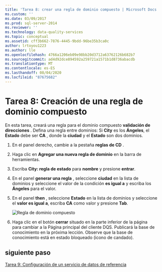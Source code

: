 ```yaml
---
title: 'Tarea 8: crear una regla de dominio compuesto | Microsoft Docs'
ms.custom: ''
ms.date: 03/09/2017
ms.prod: sql-server-2014
ms.reviewer: ''
ms.technology: data-quality-services
ms.topic: conceptual
ms.assetid: cff3b662-7876-4445-9bdd-96be35b3ca0c
author: lrtoyou1223
ms.author: lle
ms.openlocfilehash: 4766a1206eb09e98bb20d3712a63762126b682b7
ms.sourcegitcommit: ad4d92dce894592a259721a1571b1d8736abacdb
ms.translationtype: MT
ms.contentlocale: es-ES
ms.lasthandoff: 08/04/2020
ms.locfileid: "87675682"
---
```

# <a name="task-8-creating-a-composite-domain-rule"></a>Tarea 8: Creación de una regla de dominio compuesto
  En esta tarea, creará una regla para el dominio compuesto **validación de direcciones** . Defina una regla entre dominios: Si **City** es los **Ángeles**, el **Estado** debe ser **CA** , donde la **ciudad** y el **Estado** son dos dominios.  
  
1.  En el panel derecho, cambie a la pestaña **reglas de CD** .  
  
2.  Haga clic en **Agregar una nueva regla de dominio** en la barra de herramientas.  
  
3.  Escriba **City: regla de estado** para **nombre** y presione **entrar**.  
  
4.  En el panel **generar una regla** , seleccione **ciudad** en la lista de dominios y seleccione el valor de la condición **es igual a** y escriba los **Ángeles** para el valor.  
  
5.  En el panel **then** , seleccione **Estado** en la lista de dominios y seleccione el **valor es igual a**, escriba **CA** como valor y presione **Tab**.  
  
     ![Regla de dominio compuesto](../../2014/tutorials/media/et-creatingacompositedomainrule.jpg "Regla de dominio compuesto")  
  
6.  Haga clic en el botón **cerrar** situado en la parte inferior de la página para cambiar a la Página principal del cliente DQS. Publicará la base de conocimiento en la próxima lección. Observe que la base de conocimiento está en estado bloqueado (icono de candado).  
  
## <a name="next-step"></a>siguiente paso  
 [Tarea 9: Configuración de un servicio de datos de referencia](../../2014/tutorials/task-9-configuring-a-reference-data-service.md)  
  
  
